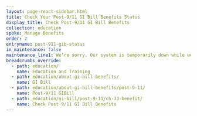 ```yaml
---
layout: page-react-sidebar.html
title: Check Your Post-9/11 GI Bill Benefits Status
display_title: Check Post-9/11 GI Bill Benefits
collection: education
spoke: Manage Benefits
order: 2
entryname: post-911-gib-status
in_maintenance: false
maintenance_line1: We’re sorry. Our system is temporarily down while we fix a few things. Please try again later.
breadcrumbs_override:
  - path: education/
    name: Education and Training
  - path: education/about-gi-bill-benefits/
    name: GI Bill
  - path: education/about-gi-bill-benefits/post-9-11/
    name: Post-9/11 GIBill
  - path: education/gi-bill/post-9-11/ch-33-benefit/
    name: Check Post-9/11 GI Bill Benefits
---
```

